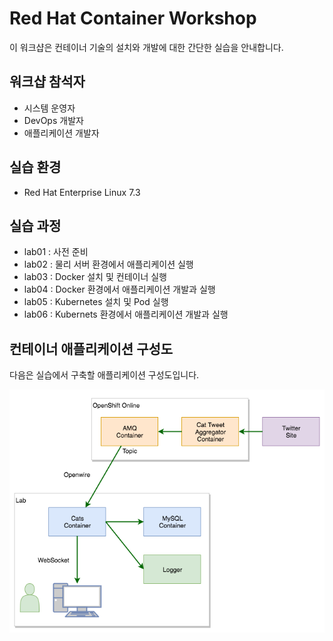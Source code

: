 Red Hat Container Workshop
===

이 워크샵은 컨테이너 기술의 설치와 개발에 대한 간단한 실습을 안내합니다. 

## 워크샵 참석자

   * 시스템 운영자
   * DevOps 개발자
   * 애플리케이션 개발자 

## 실습 환경 

   * Red Hat Enterprise Linux 7.3 
 
## 실습 과정
  
   * lab01 : 사전 준비 
   * lab02 : 물리 서버 환경에서 애플리케이션 실행
   * lab03 : Docker 설치 및 컨테이너 실행
   * lab04 : Docker 환경에서 애플리케이션 개발과 실행
   * lab05 : Kubernetes 설치 및 Pod 실행 
   * lab06 : Kubernets 환경에서 애플리케이션 개발과 실행

## 컨테이너 애플리케이션 구성도

   다음은 실습에서 구축할 애플리케이션 구성도입니다.

![00-container-workshop-total.png](./img/00-container-workshop-total.png)

  













